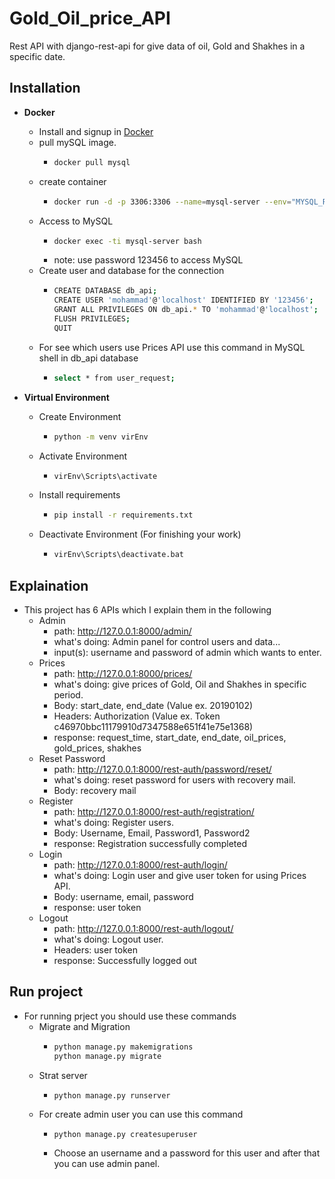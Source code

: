 # Gold_Oil_price_API
Rest API with django-rest-api for give data of oil, Gold and Shakhes in a specific date.
## Installation

* **Docker** 
  - Install and signup in [Docker](https://hub.docker.com/)
  - pull mySQL image.
    - ```bash
      docker pull mysql
      ```
  - create container
    - ```bash
      docker run -d -p 3306:3306 --name=mysql-server --env="MYSQL_ROOT_PASSWORD=123456" mysql_db
      ```
  - Access to MySQL
    - ```bash
      docker exec -ti mysql-server bash 
      ```
    - note: use password 123456 to access MySQL
  - Create user and database for the connection
    - ```bash
      CREATE DATABASE db_api;
      CREATE USER 'mohammad'@'localhost' IDENTIFIED BY '123456';
      GRANT ALL PRIVILEGES ON db_api.* TO 'mohammad'@'localhost';
      FLUSH PRIVILEGES;
      QUIT
      ```
  - For see which users use Prices API use this command in MySQL shell in db_api database
    - ```bash
      select * from user_request;
      ```
      
* **Virtual Environment**
  - Create Environment
    - ```bash
      python -m venv virEnv
      ```
  - Activate Environment
    - ```bash
      virEnv\Scripts\activate
      ```
  - Install requirements
    - ```bash
      pip install -r requirements.txt
      ```
  - Deactivate Environment (For finishing your work)
    - ```bash
      virEnv\Scripts\deactivate.bat
      ```
      
      
## Explaination

  - This project has 6 APIs which I explain them in the following 
    - Admin
      - path: http://127.0.0.1:8000/admin/
      - what's doing: Admin panel for control users and data...
      - input(s): username and password of admin which wants to enter.
    - Prices
      - path: http://127.0.0.1:8000/prices/
      - what's doing: give prices of Gold, Oil and Shakhes in specific period.
      - Body: start_date, end_date   (Value ex. 20190102)
      - Headers: Authorization  (Value ex. Token c46970bbc11179910d7347588e651f41e75e1368)
      - response: request_time, start_date, end_date, oil_prices, gold_prices, shakhes
    - Reset Password
      - path: http://127.0.0.1:8000/rest-auth/password/reset/
      - what's doing: reset password for users with recovery mail.
      - Body: recovery mail
    - Register
      - path: http://127.0.0.1:8000/rest-auth/registration/
      - what's doing: Register users.
      - Body: Username, Email, Password1, Password2
      - response: Registration successfully completed
    - Login
      - path: http://127.0.0.1:8000/rest-auth/login/
      - what's doing: Login user and give user token for using Prices API.
      - Body: username, email, password
      - response: user token
    - Logout 
      - path: http://127.0.0.1:8000/rest-auth/logout/
      - what's doing: Logout user.
      - Headers: user token
      - response: Successfully logged out




## Run project
   - For running prject you should use these commands
      - Migrate and Migration
        - ```bash
          python manage.py makemigrations
          python manage.py migrate
          ```
      - Strat server
        - ```bash
          python manage.py runserver
          ```
      - For create admin user you can use this command
        - ```bashe
          python manage.py createsuperuser
          ```
        - Choose an username and a password for this user and after that you can use admin panel.








